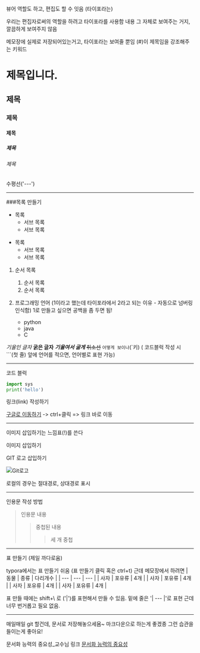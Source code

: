 뷰어 역할도 하고, 편집도 할 수 잇음 (타이포라는)

우리는 편집자로써의 역할을 하려고 타이포라를 사용함
내용 그 자체로 보여주는 거지, 깔끔하게 보여주지 않음

메모장에 실제로 저장되어있는거고, 타이포라는 보여줄 뿐임
(#)이 제목임을 강조해주는 키워드

# 제목입니다. 
## 제목
### 제목
#### 제목
##### 제목
###### 제목

수평선('---')

-------


###목록 만들기
- 목록
	- 서브 목록
	- 서브 목록

+ 목록
	+ 서브 목록
	+ 서브 목록

1. 순서 목록
	1. 순서 목록
	2. 순서 목록

1. 프로그래밍 언어 (1이라고 했는데 타이포라에서 2라고 되는 이유 - 자동으로 넘버링 인식함)
 1로 만들고 싶으면 공백을 좀 두면 됨!
	- python
	- java
	- C

*기울인 글자*
**굵은 글자**
***기울여서 굴게***
~~취소선~~
`어떻게 보이나`(`키)
( 코드블럭 작성 시 ```(첫 줄) 앞에 언어를 적으면, 언어별로 표현 가능)


---------------

코드 블럭

```python
import sys
print('hello')
```

링크(link) 작성하기

[구글로 이동하기](https://google.com)
-> ctrl+클릭 => 링크 바로 이동

-------

이미지 삽입하기는 느낌표(!)를 쓴다

이미지 삽입하기

GIT 로고 삽입하기

![Git로고](https://git-scm.com/images/logo@2x.png)

로컬의 경우는 절대경로, 상대경로 표시  

-----

인용문 작성 방법

> 인용문 내용
> > 중첩된 내용
> >
> > > 세 개 중첩

----

표 만들기 (제일 까다로움)

typora에서는 표 만들기 쉬움 (표 만들기 클릭 혹은 ctrl+t)
근데 메모장에서 하려면
| 동물 | 종류 | 다리개수 |
| --- | --- | --- |
| 사자 | 포유류 | 4개 |
| 사자 | 포유류 | 4개 |
| 사자 | 포유류 | 4개 |
| 사자 | 포유류 | 4개 |

표 만들 때에는 shift+\ 로 ('|')를 표현해서 만들 수 있음.
밑에 줄은 '| --- |'로 표현
근데 너무 번거롭고 필요 없음.

---

매일매일 git 할건데, 문서로 저장해놓으세욤~
마크다운으로 하는게 좋겠죵
그런 습관을 들이는게 좋아요!

문서화 능력의 중요성_교수님 링크
[문서화 능력의 중요성](https://d2.naver.com/news/3435170)

